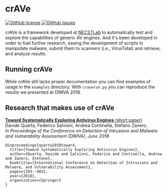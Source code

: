 # crAVe
[![GitHub license](https://img.shields.io/github/license/necst/crave.svg)](https://github.com/necst/crave/blob/master/LICENSE)
[![GitHub issues](https://img.shields.io/github/issues/necst/crave.svg)](https://github.com/necst/crave/issues)

crAVe is a framework developed at [NECSTLab](http://necst.it)  to automatically test and explore the capabilities of generic AV engines.
And it's been developed in order to fuel further research, easing the development of scripts to manipulate malware, submit them to scanners (i.e., VirusTotal)
and retrieve, and analyze results.

## Running crAVe
While crAVe still lacks proper documentation you can find examples of usage in the `examples` directory.
With `craverun.py` you can reproduce the results we presented at DIMVA 2018.


## Research that makes use of crAVe

[**Toward Systematically Exploring Antivirus Engines** (short paper)](https://github.com/necst/crave/blob/master/examples/craverun/crave.pdf)  
Davide Quarta, Federico Salvioni, Andrea Continella, Stefano Zanero.  
*In Proceedings of the Conference on Detection of Intrusions and Malware and Vulnerability Assessment (DIMVA), June 2018*

```
@inproceedings{quarta2018toward,
  title={Toward Systematically Exploring Antivirus Engines},
  author={Quarta, Davide and Salvioni, Federico and Continella, Andrea and Zanero, Stefano},
  booktitle={International Conference on Detection of Intrusions and Malware, and Vulnerability Assessment},
  pages={393--403},
  year={2018},
  organization={Springer}
}
```
